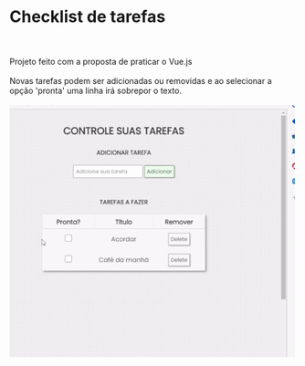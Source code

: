 <h1>Checklist de tarefas</h1>
<br><br>
Projeto feito com a proposta de praticar o Vue.js
<br><br>
Novas tarefas podem ser adicionadas ou removidas e ao selecionar a opção 'pronta' uma linha irá sobrepor o texto.
<br><br>
<img width=500 src='lista%20de%20tarefas.gif'>
